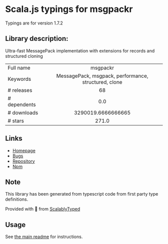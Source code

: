 
# Scala.js typings for msgpackr

Typings are for version 1.7.2

## Library description:
Ultra-fast MessagePack implementation with extensions for records and structured cloning

|                    |                 |
| ------------------ | :-------------: |
| Full name          | msgpackr |
| Keywords           | MessagePack, msgpack, performance, structured, clone |
| # releases         | 68 |
| # dependents       | 0.0 |
| # downloads        | 3290019.6666666665 |
| # stars            | 271.0 |

## Links
- [Homepage](https://github.com/kriszyp/msgpackr#readme)
- [Bugs](https://github.com/kriszyp/msgpackr/issues)
- [Repository](https://github.com/kriszyp/msgpackr)
- [Npm](https://www.npmjs.com/package/msgpackr)
    


## Note
This library has been generated from typescript code from first party type definitions.

Provided with :purple_heart: from [ScalablyTyped](https://github.com/oyvindberg/ScalablyTyped)

## Usage
See [the main readme](../../readme.md) for instructions.


